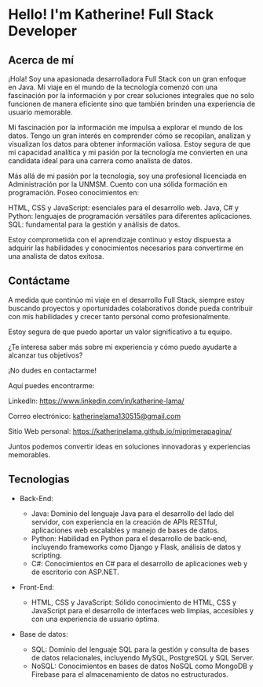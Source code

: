# Hello! I'm Katherine! Full Stack Developer

## Acerca de mí
¡Hola! Soy una apasionada desarrolladora Full Stack con un gran enfoque en Java. Mi viaje en el mundo de la tecnología comenzó con una fascinación por la información y por crear soluciones integrales que no solo funcionen de manera eficiente sino que también brinden una experiencia de usuario memorable.

Mi fascinación por la información me impulsa a explorar el mundo de los datos. Tengo un gran interés en comprender cómo se recopilan, analizan y visualizan los datos para obtener información valiosa. Estoy segura de que mi capacidad analítica y mi pasión por la tecnología me convierten en una candidata ideal para una carrera como analista de datos.

Más allá de mi pasión por la tecnología, soy una profesional licenciada en Administración por la UNMSM. Cuento con una sólida formación en programación. Poseo conocimientos en:

HTML, CSS y JavaScript: esenciales para el desarrollo web.
Java, C# y Python: lenguajes de programación versátiles para diferentes aplicaciones.
SQL: fundamental para la gestión y análisis de datos.

Estoy comprometida con el aprendizaje continuo y estoy dispuesta a adquirir las habilidades y conocimientos necesarios para convertirme en una analista de datos exitosa.

## Contáctame
A medida que continúo mi viaje en el desarrollo Full Stack, siempre estoy buscando proyectos y oportunidades colaborativos donde pueda contribuir con mis habilidades y crecer tanto personal como profesionalmente. 

Estoy segura de que puedo aportar un valor significativo a tu equipo.

¿Te interesa saber más sobre mi experiencia y cómo puedo ayudarte a alcanzar tus objetivos?

¡No dudes en contactarme!

Aquí puedes encontrarme:

LinkedIn: https://www.linkedin.com/in/katherine-lama/

Correo electrónico: katherinelama130515@gmail.com

Sitio Web personal: https://katherinelama.github.io/miprimerapagina/

Juntos podemos convertir ideas en soluciones innovadoras y experiencias memorables.

## Tecnologias
- Back-End:
    - Java: Dominio del lenguaje Java para el desarrollo del lado del servidor, con experiencia en la creación de APIs RESTful, aplicaciones web escalables y manejo de bases de datos.
    - Python: Habilidad en Python para el desarrollo de back-end, incluyendo frameworks como Django y Flask, análisis de datos y scripting.
    - C#: Conocimientos en C# para el desarrollo de aplicaciones web y de escritorio con ASP.NET.
- Front-End: 
    - HTML, CSS y JavaScript: Sólido conocimiento de HTML, CSS y JavaScript para el desarrollo de interfaces web limpias, accesibles y con una experiencia de usuario óptima.

- Base de datos:
    - SQL: Dominio del lenguaje SQL para la gestión y consulta de bases de datos relacionales, incluyendo MySQL, PostgreSQL y SQL Server.
    - NoSQL: Conocimientos en bases de datos NoSQL como MongoDB y Firebase para el almacenamiento de datos no estructurados.